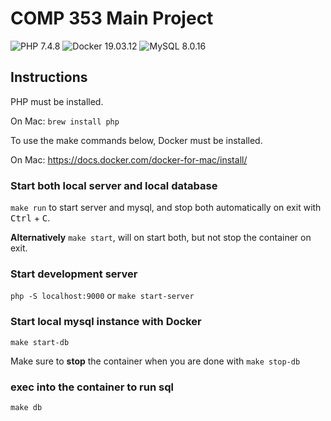 # COMP 353 Main Project

![PHP 7.4.8](https://badgen.net/badge/PHP/7%2e4%2e8/purple)
![Docker 19.03.12](https://badgen.net/badge/Docker/19%2e03%2e12/blue)
![MySQL 8.0.16](https://badgen.net/badge/MySQL/8%2e0%2e16/yellow)

## Instructions

PHP must be installed.

On Mac: `brew install php`

To use the make commands below, Docker must be installed.

On Mac: <https://docs.docker.com/docker-for-mac/install/>

### Start both local server and local database

`make run` to start server and mysql, and stop both automatically on exit with <kbd>Ctrl</kbd> + <kbd>C</kbd>.

**Alternatively** `make start`, will on start both, but not stop the container on exit.

### Start development server

`php -S localhost:9000` or `make start-server`

### Start local mysql instance with Docker

`make start-db`

Make sure to **stop** the container when you are done with `make stop-db`

### exec into the container to run sql

`make db`
